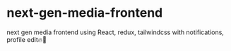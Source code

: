 # next-gen-media-frontend
next gen media frontend using React, redux, tailwindcss with notifications, profile edit🔥🤘
